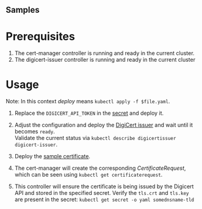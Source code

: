 Samples
-------

# Prerequisites

1. The cert-manager controller is running and ready in the current cluster.
2. The digicert-issuer controller is running and ready in the current cluster

# Usage

Note: In this context *deploy* means `kubectl apply -f $file.yaml`.

1. Replace the `DIGICERT_API_TOKEN` in the [secret](token-secret.yaml) and deploy it.

2. Adjust the configuration and deploy the [DigiCert issuer](certmanager_v1beta1_digicertissuer.yaml) and wait until it becomes `ready`.  
   Validate the current status via `kubectl describe digicertissuer digicert-issuer`.
   
3. Deploy the [sample certificate](certificate.yaml).

4. The cert-manager will create the corresponding *CertificateRequest*, which can be seen using `kubectl get certificaterequest`.

5. This controller will ensure the certificate is being issued by the Digicert API and stored in the specified secret.
   Verify the `tls.crt` and `tls.key` are present in the secret: `kubectl get secret -o yaml somednsname-tld`
